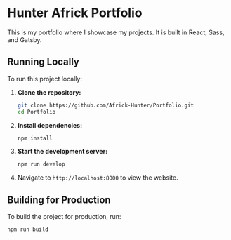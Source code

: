 # Hunter Africk Portfolio

This is my portfolio where I showcase my projects. It is built in React, Sass, and Gatsby.

## Running Locally

To run this project locally:

1. **Clone the repository:**
    ```sh
    git clone https://github.com/Africk-Hunter/Portfolio.git
    cd Portfolio
    ```

2. **Install dependencies:**
    ```sh
    npm install
    ```

3. **Start the development server:**
    ```sh
    npm run develop
    ```

4. Navigate to `http://localhost:8000` to view the website.

## Building for Production

To build the project for production, run:
```sh
npm run build